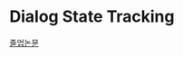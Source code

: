 # Dialog State Tracking

<a href="http://dcollection.sungshin.ac.kr/public_resource/pdf/000000013899_20201230170856.pdf">졸업논문</a>
